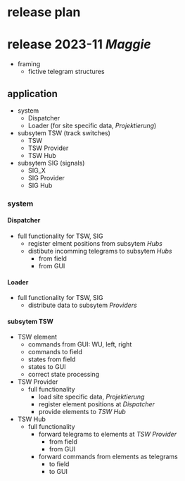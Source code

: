 # release plan

# release 2023-11 _Maggie_
-   framing
    -   fictive telegram structures

## application   
-   system
    -   Dispatcher
    -   Loader (for site specific data, _Projektierung_)
-   subsytem TSW (track switches)
    -   TSW
    -   TSW Provider
    -   TSW Hub
-   subsytem SIG (signals)
    -   SIG_X
    -   SIG Provider
    -   SIG Hub

### system
#### Dispatcher
-   full functionality for TSW, SIG
    -   register elment positions from subsytem _Hubs_
    -   distibute incomming telegrams to subsytem _Hubs_
        -   from field
        -   from GUI
#### Loader
-   full functionality for TSW, SIG
    -   distribute data to subsytem _Providers_
#### subsytem TSW
-   TSW element
    -   commands from GUI: WU, left, right
    -   commands to field
    -   states from field
    -   states to GUI 
    -   correct state processing
-   TSW Provider
    -   full functionality
        -   load site specific data, _Projektierung_
        -   register element positions at _Dispatcher_
        -   provide elements to _TSW Hub_
-   TSW Hub
    -   full functionality
        -   forward telegrams to elements at _TSW Provider_
            -   from field
            -   from GUI
        -   forward commands from elements as telegrams
            -   to field
            -   to GUI




